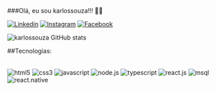 ###Olá, eu sou karlossouza!!! ✌🏿

[![Linkedin](https://img.shields.io/badge/LinkedIn-0077B5?style=for-the-badge&logo=linkedin&logoColor=white)](#)
[![Instagram](https://img.shields.io/badge/Instagram-E4405F?style=for-the-badge&logo=instagram&logoColor=white)](#)
[![Facebook](https://img.shields.io/badge/Facebook-1877F2?style=for-the-badge&logo=facebook&logoColor=white)](#)

![karlossouza GitHub stats](https://github-readme-stats.vercel.app/api?username=karlossouza&show_icons=true&theme=tokyonight)

##Tecnologias:


<div style="display:inline_block"><br>
  <img align="center" alt="html5" src="https://img.shields.io/badge/HTML5-E34F26?style=for-the-badge&logo=html5&logoColor=white">
  <img align="center" alt="css3" src="https://img.shields.io/badge/CSS3-1572B6?style=for-the-badge&logo=css3&logoColor=white">
  <img align="center" alt="javascript" src="https://img.shields.io/badge/JavaScript-323330?style=for-the-badge&logo=javascript&logoColor=F7DF1E">
  <img align="center" alt="node.js" src="https://img.shields.io/badge/Node.js-43853D?style=for-the-badge&logo=node.js&logoColor=white">
  <img align="center" alt="typescript" src="https://img.shields.io/badge/TypeScript-007ACC?style=for-the-badge&logo=typescript&logoColor=white">
  <img align="center" alt="react.js" src="https://img.shields.io/badge/React-20232A?style=for-the-badge&logo=react&logoColor=61DAFB">
  <img align="center" alt="msql" src="https://img.shields.io/badge/MySQL-00000F?style=for-the-badge&logo=mysql&logoColor=white">
  <img align="center" alt="react.native" src="https://img.shields.io/badge/React_Native-20232A?style=for-the-badge&logo=react&logoColor=61DAFB"> 
</div>
















